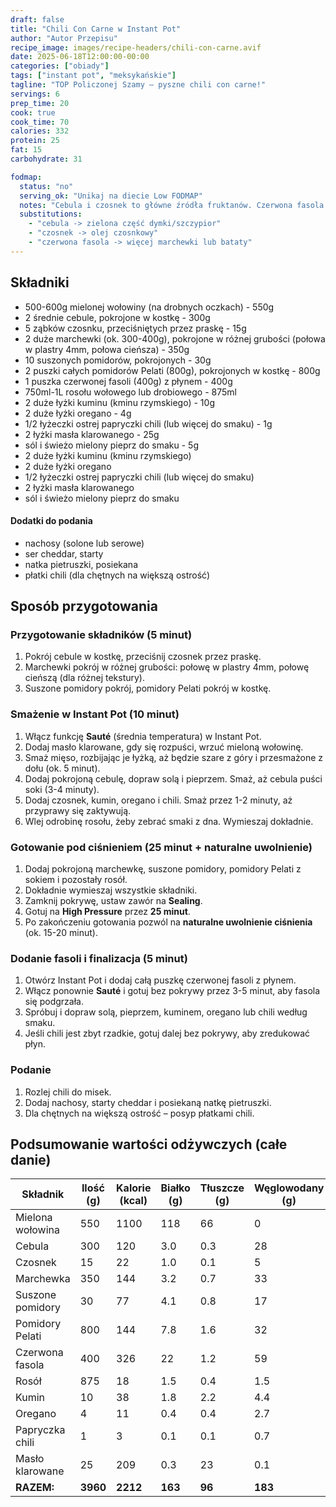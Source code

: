 ```yaml
---
draft: false
title: "Chili Con Carne w Instant Pot"
author: "Autor Przepisu"
recipe_image: images/recipe-headers/chili-con-carne.avif
date: 2025-06-18T12:00:00-00:00
categories: ["obiady"]
tags: ["instant pot", "meksykańskie"]
tagline: "TOP Policzonej Szamy – pyszne chili con carne!"
servings: 6
prep_time: 20
cook: true
cook_time: 70
calories: 332
protein: 25
fat: 15
carbohydrate: 31

fodmap:
  status: "no"
  serving_ok: "Unikaj na diecie Low FODMAP"
  notes: "Cebula i czosnek to główne źródła fruktanów. Czerwona fasola również jest wysokofodmapowa (zwłaszcza w dużej porcji)."
  substitutions:
    - "cebula -> zielona część dymki/szczypior"
    - "czosnek -> olej czosnkowy"
    - "czerwona fasola -> więcej marchewki lub bataty"
---
```


## Składniki
- 500-600g mielonej wołowiny (na drobnych oczkach) - 550g
- 2 średnie cebule, pokrojone w kostkę - 300g
- 5 ząbków czosnku, przeciśniętych przez praskę - 15g
- 2 duże marchewki (ok. 300-400g), pokrojone w różnej grubości (połowa w plastry 4mm, połowa cieńsza) - 350g
- 10 suszonych pomidorów, pokrojonych - 30g
- 2 puszki całych pomidorów Pelati (800g), pokrojonych w kostkę - 800g
- 1 puszka czerwonej fasoli (400g) z płynem - 400g
- 750ml-1L rosołu wołowego lub drobiowego - 875ml
- 2 duże łyżki kuminu (kminu rzymskiego) - 10g
- 2 duże łyżki oregano - 4g
- 1/2 łyżeczki ostrej papryczki chili (lub więcej do smaku) - 1g
- 2 łyżki masła klarowanego - 25g
- sól i świeżo mielony pieprz do smaku - 5g
- 2 duże łyżki kuminu (kminu rzymskiego)
- 2 duże łyżki oregano
- 1/2 łyżeczki ostrej papryczki chili (lub więcej do smaku)
- 2 łyżki masła klarowanego
- sól i świeżo mielony pieprz do smaku

#### Dodatki do podania
- nachosy (solone lub serowe)
- ser cheddar, starty
- natka pietruszki, posiekana
- płatki chili (dla chętnych na większą ostrość)

## Sposób przygotowania

### Przygotowanie składników (5 minut)
1. Pokrój cebule w kostkę, przeciśnij czosnek przez praskę.
2. Marchewki pokrój w różnej grubości: połowę w plastry 4mm, połowę cieńszą (dla różnej tekstury).
3. Suszone pomidory pokrój, pomidory Pelati pokrój w kostkę.

### Smażenie w Instant Pot (10 minut)
1. Włącz funkcję **Sauté** (średnia temperatura) w Instant Pot.
2. Dodaj masło klarowane, gdy się rozpuści, wrzuć mieloną wołowinę.
3. Smaż mięso, rozbijając je łyżką, aż będzie szare z góry i przesmażone z dołu (ok. 5 minut).
4. Dodaj pokrojoną cebulę, dopraw solą i pieprzem. Smaż, aż cebula puści soki (3-4 minuty).
5. Dodaj czosnek, kumin, oregano i chili. Smaż przez 1-2 minuty, aż przyprawy się zaktywują.
6. Wlej odrobinę rosołu, żeby zebrać smaki z dna. Wymieszaj dokładnie.

### Gotowanie pod ciśnieniem (25 minut + naturalne uwolnienie)
1. Dodaj pokrojoną marchewkę, suszone pomidory, pomidory Pelati z sokiem i pozostały rosół.
2. Dokładnie wymieszaj wszystkie składniki.
3. Zamknij pokrywę, ustaw zawór na **Sealing**.
4. Gotuj na **High Pressure** przez **25 minut**.
5. Po zakończeniu gotowania pozwól na **naturalne uwolnienie ciśnienia** (ok. 15-20 minut).

### Dodanie fasoli i finalizacja (5 minut)
1. Otwórz Instant Pot i dodaj całą puszkę czerwonej fasoli z płynem.
2. Włącz ponownie **Sauté** i gotuj bez pokrywy przez 3-5 minut, aby fasola się podgrzała.
3. Spróbuj i dopraw solą, pieprzem, kuminem, oregano lub chili według smaku.
4. Jeśli chili jest zbyt rzadkie, gotuj dalej bez pokrywy, aby zredukować płyn.

### Podanie
1. Rozlej chili do misek.
2. Dodaj nachosy, starty cheddar i posiekaną natkę pietruszki.
3. Dla chętnych na większą ostrość – posyp płatkami chili.

## Podsumowanie wartości odżywczych (całe danie)

| Składnik         | Ilość (g) | Kalorie (kcal) | Białko (g) | Tłuszcze (g) | Węglowodany (g) |
|------------------|-----------|---------------|------------|--------------|-----------------|
| Mielona wołowina | 550       | 1100          | 118        | 66           | 0               |
| Cebula           | 300       | 120           | 3.0        | 0.3          | 28              |
| Czosnek          | 15        | 22            | 1.0        | 0.1          | 5               |
| Marchewka        | 350       | 144           | 3.2        | 0.7          | 33              |
| Suszone pomidory | 30        | 77            | 4.1        | 0.8          | 17              |
| Pomidory Pelati  | 800       | 144           | 7.8        | 1.6          | 32              |
| Czerwona fasola  | 400       | 326           | 22         | 1.2          | 59              |
| Rosół            | 875       | 18            | 1.5        | 0.4          | 1.5             |
| Kumin            | 10        | 38            | 1.8        | 2.2          | 4.4             |
| Oregano          | 4         | 11            | 0.4        | 0.4          | 2.7             |
| Papryczka chili  | 1         | 3             | 0.1        | 0.1          | 0.7             |
| Masło klarowane  | 25        | 209           | 0.3        | 23           | 0.1             |
| **RAZEM:**       | **3960**  | **2212**      | **163**    | **96**       | **183**         |